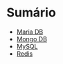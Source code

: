 # Sumário

* [Maria DB](mariadb.md)
* [Mongo DB](mongodb.md)
* [MySQL](mysql.md)
* [Redis](redis.md)
